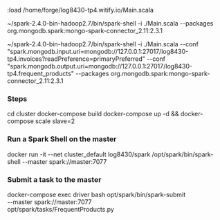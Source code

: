 :load /home/forge/log8430-tp4.witify.io/Main.scala

~/spark-2.4.0-bin-hadoop2.7/bin/spark-shell -i ./Main.scala --packages org.mongodb.spark:mongo-spark-connector_2.11:2.3.1

~/spark-2.4.0-bin-hadoop2.7/bin/spark-shell -i ./Main.scala --conf "spark.mongodb.input.uri=mongodb://127.0.0.1:27017/log8430-tp4.invoices?readPreference=primaryPreferred" --conf "spark.mongodb.output.uri=mongodb://127.0.0.1:27017/log8430-tp4.frequent_products" --packages org.mongodb.spark:mongo-spark-connector_2.11:2.3.1

### Steps

cd cluster
docker-compose build
docker-compose up -d && docker-compose scale slave=2

### Run a Spark Shell on the master
docker run -it --net cluster_default log8430/spark /opt/spark/bin/spark-shell --master spark://master:7077

### Submit a task to the master
docker-compose exec driver bash
opt/spark/bin/spark-submit \
  --master spark://master:7077 \
  opt/spark/tasks/FrequentProducts.py